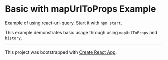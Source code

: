 # Basic with mapUrlToProps Example

Example of using react-url-query. Start it with `npm start`.

This example demonstrates basic usage through using `mapUrlToProps` and `history`.


---

This project was bootstrapped with [Create React App](https://github.com/facebookincubator/create-react-app).
